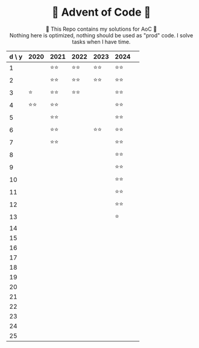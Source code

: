 <h1 align="center">🎄 Advent of Code 🎄</h1>
<p align="center">
🎅 This Repo contains my solutions for AoC 🎅
<br>
Nothing here is optimized, nothing should be used as "prod" code. I solve tasks when I have time.
</p>
<div align="center">

|d \ y| 2020 | 2021 | 2022 | 2023 | 2024 |      |
|-----|------|------|------|------|------|------|
|  1  |      | ⭐⭐ | ⭐⭐ | ⭐⭐ | ⭐⭐ |     |
|  2  |      | ⭐⭐ | ⭐⭐ | ⭐⭐ | ⭐⭐ |     |
|  3  |  ⭐  | ⭐⭐ | ⭐⭐ |      | ⭐⭐ |     |
|  4  | ⭐⭐ | ⭐⭐ |      |      | ⭐⭐ |     |
|  5  |      | ⭐⭐ |      |      | ⭐⭐ |     |
|  6  |      | ⭐⭐ |      | ⭐⭐ | ⭐⭐ |     |
|  7  |      | ⭐⭐ |      |      | ⭐⭐ |     |
|  8  |      |      |      |      | ⭐⭐ |     |
|  9  |      |      |      |      | ⭐⭐ |     |
| 10  |      |      |      |      | ⭐⭐ |     |
| 11  |      |      |      |      | ⭐⭐ |     |
| 12  |      |      |      |      | ⭐⭐ |     |
| 13  |      |      |      |      |  ⭐  |     |
| 14  |      |      |      |      |      |     |
| 15  |      |      |      |      |      |     |
| 16  |      |      |      |      |      |     |
| 17  |      |      |      |      |      |     |
| 18  |      |      |      |      |      |     |
| 19  |      |      |      |      |      |     |
| 20  |      |      |      |      |      |     |
| 21  |      |      |      |      |      |     |
| 22  |      |      |      |      |      |     |
| 23  |      |      |      |      |      |     |
| 24  |      |      |      |      |      |     |
| 25  |      |      |      |      |      |     |

</div>